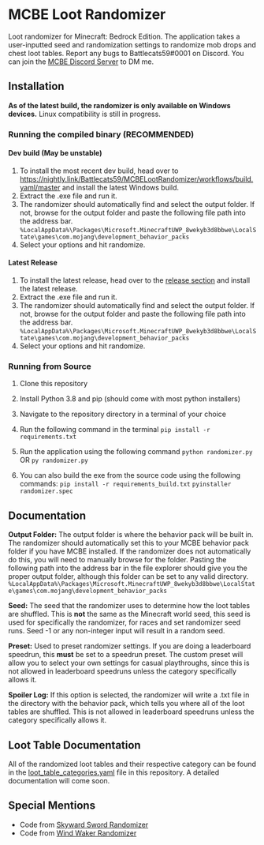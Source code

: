 # MCBE Loot Randomizer

Loot randomizer for Minecraft: Bedrock Edition. The application takes a user-inputted seed and randomization settings to randomize mob drops and chest loot tables.
Report any bugs to Battlecats59#0001 on Discord. You can join the [MCBE Discord Server](https://discord.gg/RDq2Sm8xYm) to DM me.

## Installation

**As of the latest build, the randomizer is only available on Windows devices.** Linux compatibility is still in progress.

### Running the compiled binary **(RECOMMENDED)**

#### Dev build (May be unstable)
1. To install the most recent dev build, head over to https://nightly.link/Battlecats59/MCBELootRandomizer/workflows/build.yaml/master and install the latest Windows build.
2. Extract the .exe file and run it.
3. The randomizer should automatically find and select the output folder. If not, browse for the output folder and paste the following file path into the address bar.
` %LocalAppData%\Packages\Microsoft.MinecraftUWP_8wekyb3d8bbwe\LocalState\games\com.mojang\development_behavior_packs `
4. Select your options and hit randomize.

#### Latest Release
1. To install the latest release, head over to the [release section](https://github.com/Battlecats59/MCBELootRandomizer/releases) and install the latest release.
2. Extract the .exe file and run it.
3. The randomizer should automatically find and select the output folder. If not, browse for the output folder and paste the following file path into the address bar.
` %LocalAppData%\Packages\Microsoft.MinecraftUWP_8wekyb3d8bbwe\LocalState\games\com.mojang\development_behavior_packs `
4. Select your options and hit randomize.

### Running from Source

1. Clone this repository
2. Install Python 3.8 and pip (should come with most python installers)
3. Navigate to the repository directory in a terminal of your choice
4. Run the following command in the terminal
` pip install -r requirements.txt `
5. Run the application using the following command
` python randomizer.py `
OR
` py randomizer.py `

6. You can also build the exe from the source code using the following commands:
` pip install -r requirements_build.txt `
` pyinstaller randomizer.spec `

## Documentation

**Output Folder:** The output folder is where the behavior pack will be built in. The randomizer should automatically set this to your MCBE behavior pack folder if you have MCBE installed. If the randomizer does not automatically do this, you will need to manually browse for the folder. Pasting the following path into the address bar in the file explorer should give you the proper output folder, although this folder can be set to any valid directory.
` %LocalAppData%\Packages\Microsoft.MinecraftUWP_8wekyb3d8bbwe\LocalState\games\com.mojang\development_behavior_packs `

**Seed:** The seed that the randomizer uses to determine how the loot tables are shuffled. This is **not** the same as the Minecraft world seed, this seed is used for specifically the randomizer, for races and set randomizer seed runs. Seed -1 or any non-integer input will result in a random seed.

**Preset:** Used to preset randomizer settings. If you are doing a leaderboard speedrun, this **must** be set to a speedrun preset. The custom preset will allow you to select your own settings for casual playthroughs, since this is not allowed in leaderboard speedruns unless the category specifically allows it.

**Spoiler Log:** If this option is selected, the randomizer will write a .txt file in the directory with the behavior pack, which tells you where all of the loot tables are shuffled. This is not allowed in leaderboard speedruns unless the category specifically allows it.

## Loot Table Documentation

All of the randomized loot tables and their respective category can be found in the [loot_table_categories.yaml](https://github.com/Battlecats59/MCBELootRandomizer/blob/master/loot_table_categories.yaml) file in this repository. A detailed documentation will come soon.

## Special Mentions

- Code from [Skyward Sword Randomizer](https://github.com/lepelog/sslib)
- Code from [Wind Waker Randomizer](https://github.com/LagoLunatic/wwrando)